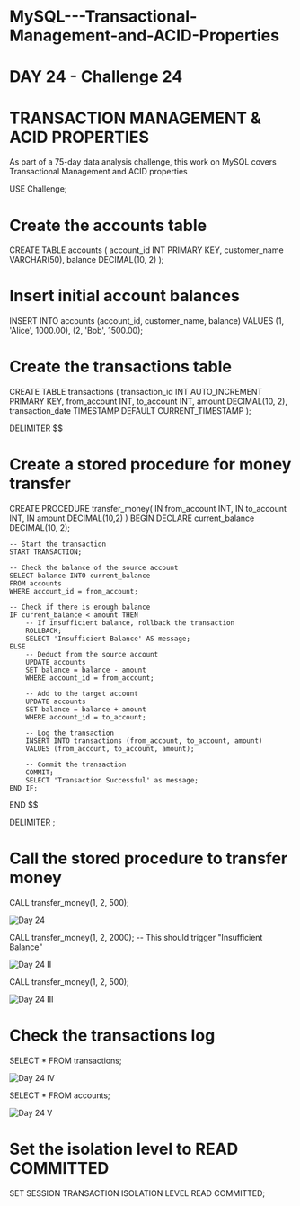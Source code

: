 # MySQL---Transactional-Management-and-ACID-Properties

# DAY 24 - Challenge 24

# TRANSACTION MANAGEMENT & ACID PROPERTIES

As part of a 75-day data analysis challenge, this work on MySQL covers Transactional Management and ACID properties

USE Challenge;

# Create the accounts table
CREATE TABLE accounts (
    account_id INT PRIMARY KEY,
    customer_name VARCHAR(50),
    balance DECIMAL(10, 2)
);

# Insert initial account balances
INSERT INTO accounts (account_id, customer_name, balance) VALUES
(1, 'Alice', 1000.00),
(2, 'Bob', 1500.00);

# Create the transactions table
CREATE TABLE transactions (
    transaction_id INT AUTO_INCREMENT PRIMARY KEY,
    from_account INT,
    to_account INT,
    amount DECIMAL(10, 2),
    transaction_date TIMESTAMP DEFAULT CURRENT_TIMESTAMP
);

DELIMITER $$

# Create a stored procedure for money transfer
CREATE PROCEDURE transfer_money(
	IN from_account INT,
    IN to_account INT,
    IN amount DECIMAL(10,2)
)
BEGIN
	DECLARE current_balance DECIMAL(10, 2);

    -- Start the transaction
    START TRANSACTION;

    -- Check the balance of the source account
    SELECT balance INTO current_balance
    FROM accounts
    WHERE account_id = from_account;

    -- Check if there is enough balance
    IF current_balance < amount THEN
        -- If insufficient balance, rollback the transaction
        ROLLBACK;
        SELECT 'Insufficient Balance' AS message;
    ELSE    
        -- Deduct from the source account
        UPDATE accounts
        SET balance = balance - amount
        WHERE account_id = from_account;

        -- Add to the target account
        UPDATE accounts
        SET balance = balance + amount
        WHERE account_id = to_account;

        -- Log the transaction
        INSERT INTO transactions (from_account, to_account, amount)
        VALUES (from_account, to_account, amount);

        -- Commit the transaction
        COMMIT;
        SELECT 'Transaction Successful' as message;
    END IF;
    
END $$

DELIMITER ;

# Call the stored procedure to transfer money
CALL transfer_money(1, 2, 500);


![Day 24](https://github.com/user-attachments/assets/1f766d72-622a-4ea3-9ff0-041487132a84)


CALL transfer_money(1, 2, 2000);  -- This should trigger "Insufficient Balance"


![Day 24 II](https://github.com/user-attachments/assets/975bf31a-81b2-46fb-939a-892a39a0b956)


CALL transfer_money(1, 2, 500);


![Day 24 III](https://github.com/user-attachments/assets/92aaf9e3-5b0c-4d2c-a2db-698b675cfc44)


# Check the transactions log
SELECT * FROM transactions;


![Day 24 IV](https://github.com/user-attachments/assets/8dad1834-e5c7-4917-a136-c231f05bfec5)


SELECT * FROM accounts;


![Day 24 V](https://github.com/user-attachments/assets/f37aea6b-a7db-4a4e-8ffa-3dd0f54cdd53)



# Set the isolation level to READ COMMITTED
SET SESSION TRANSACTION ISOLATION LEVEL READ COMMITTED;
